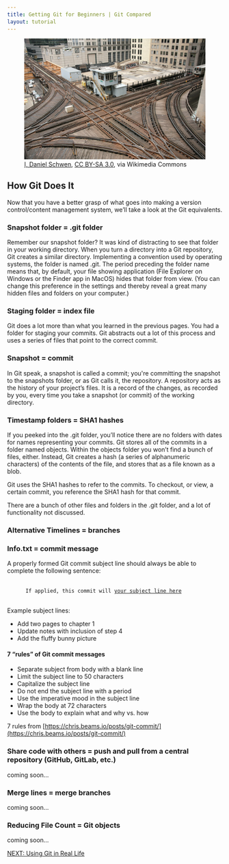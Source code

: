 ```yaml
---
title: Getting Git for Beginners | Git Compared
layout: tutorial
---
```


<figure class="photo">
  <img src="assets/images/cta-junction.jpg" alt="CTA train junction" />
  <figcaption><a href="https://commons.wikimedia.org/wiki/File:CTA_loop_junction.jpg">I, Daniel Schwen</a>, <a href="http://creativecommons.org/licenses/by-sa/3.0/">CC BY-SA 3.0</a>, via Wikimedia Commons</figcaption>
</figure>

<h2>How Git Does It</h2>

<p>Now that you have a better grasp of what goes into making a version
  control/content management system, we’ll take a look at the Git
  equivalents.</p>

<h3>Snapshot folder = .git folder</h3>

<p>Remember our snapshot folder? It was kind of distracting to see that
  folder in your working directory. When you turn a directory into a Git
  repository, Git creates a similar directory. Implementing a convention
  used by operating systems, the folder is named <span class="terms">.git</span>. The period
  preceding the folder name means that, by default, your file showing
  application (File Explorer on Windows or the Finder app in MacOS) hides
  that folder from view. (You can change this preference in the settings
  and thereby reveal a great many hidden files and folders on your
  computer.)</p>

<h3>Staging folder = index file</h3>

<p>Git does a lot more than what you learned in the previous pages. You had a
  folder for staging your commits. Git abstracts out a lot of this process and
  uses a series of files that point to the correct commit.</p>

<h3>Snapshot = commit</h3>

<p>In Git speak, a snapshot is called a commit; you're committing the
  snapshot to the snapshots folder, or as Git calls it, the repository. A
  repository acts as the history of your project’s files. It is a record of
  the changes, as recorded by you, every time you take a snapshot (or
  commit) of the working directory.</p>

<h3>Timestamp folders = SHA1 hashes</h3>

<p>If you peeked into the .git folder, you’ll notice there are no folders
  with dates for names representing your commits. Git stores all of the
  commits in a folder named objects. Within the objects folder you won’t
  find a bunch of files, either. Instead, Git creates a hash (a series of
  alphanumeric characters) of the contents of the file, and stores that as
  a file known as a blob.</p>

<p>Git uses the SHA1 hashes to refer to the commits. To checkout, or
  view, a certain commit, you reference the SHA1 hash for that commit.</p>

<p>There are a bunch of other files and folders in the .git folder, and a
  lot of functionality not discussed.</p>

<h3>Alternative Timelines = branches</h3>

<h3>Info.txt = commit message</h3>

<p>A properly formed Git commit subject line should always be able to
  complete the following sentence:</p>

<pre><code>
      If applied, this commit will <u>your subject line here</u>
      </code></pre>

<p>Example subject lines:</p>

<ul class="list">
  <li>Add two pages to chapter 1</li>
  <li>Update notes with inclusion of step 4</li>
  <li>Add the fluffy bunny picture</li>
</ul>

<h4>7 “rules” of Git commit messages</h4>

<ul class="list">
  <li>Separate subject from body with a blank line</li>
  <li>Limit the subject line to 50 characters</li>
  <li>Capitalize the subject line</li>
  <li>Do not end the subject line with a period</li>
  <li>Use the imperative mood in the subject line</li>
  <li>Wrap the body at 72 characters</li>
  <li>Use the body to explain what and why vs. how</li>
</ul>

7 rules from [https://chris.beams.io/posts/git-commit/](https://chris.beams.io/posts/git-commit/)

<h3>Share code with others = push and pull from a central repository (GitHub, GitLab, etc.)</h3>
<p>coming soon...</p>

<h3>Merge lines = merge branches</h3>
<p>coming soon...</p>

<h3>Reducing File Count = Git objects</h3>
<p>coming soon...</p>

<a class="button" href="git-programs.html">NEXT: Using Git in Real Life</a>
